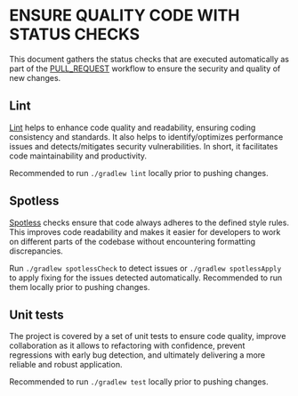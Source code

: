 # ENSURE QUALITY CODE WITH STATUS CHECKS

This document gathers the status checks that are executed automatically as part of the [PULL_REQUEST][PULL-REQUESTS] workflow to ensure the security and quality of new changes.

## Lint
[Lint][Lint] helps to enhance code quality and readability, ensuring coding consistency and standards. It also helps to identify/optimizes performance issues and detects/mitigates security vulnerabilities. In short, it facilitates code maintainability and productivity.

Recommended to run `./gradlew lint` locally prior to pushing changes.

## Spotless
[Spotless][Spotless] checks ensure that code always adheres to the defined style rules. This improves code readability and makes it easier for developers to work on different parts of the codebase without encountering formatting discrepancies. 

Run `./gradlew spotlessCheck` to detect issues or `./gradlew spotlessApply` to apply fixing for the issues detected automatically. Recommended to run them locally prior to pushing changes.

## Unit tests
The project is covered by a set of unit tests to ensure code quality, improve collaboration as it allows to refactoring with confidence, prevent regressions with early bug detection, and ultimately delivering a more reliable and robust application.

Recommended to run `./gradlew test` locally prior to pushing changes.

[PULL-REQUESTS]:./CONTRIBUTIONS_PULL_REQUESTS.md
[Lint]:https://developer.android.com/studio/write/lint
[Spotless]:https://github.com/diffplug/spotless

